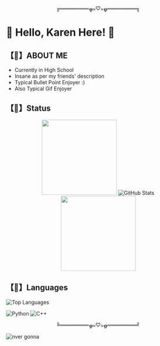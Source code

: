 <p align="center">
  ╔════════ஓ๑♡๑ஓ════════╗
<p/>

# 🌸 Hello, Karen Here! 🌸 

## 【🌺】ABOUT ME 
- Currently in High School
- Insane as per my friends' description
- Typical Bullet Point Enjoyer :)
- Also Typical Gif Enjoyer

## 【🌷】Status
<div style="text-align: center;">
  <img src="https://media.giphy.com/media/v1.Y2lkPTc5MGI3NjExMzdmOXR6a2UzY2txandpdDU4c202MGlycXQyaWowdTNkNDA4eWdqdyZlcD12MV9pbnRlcm5hbF9naWZfYnlfaWQmY3Q9cw/Wf9dyOrB0nGJn5FIYf/giphy.gif" height="205">
  <img src="https://github-readme-stats.vercel.app/api?username=lilyturfss&show_icons=true&theme=omni" alt="GitHub Stats">
  <img src="https://media.giphy.com/media/v1.Y2lkPTc5MGI3NjExc3FpZXIzNHIzbDF3MWdvYXFmbmFyOHBwemppMTU1cmY5MmV6ZGljYyZlcD12MV9pbnRlcm5hbF9naWZfYnlfaWQmY3Q9cw/3YAxVrJrjWIeeADRM7/giphy.gif" height="205">
</div>

## 【🌺】Languages
  ![Top Languages](https://github-readme-stats.vercel.app/api/top-langs/?username=lilyturfss&layout=compact&theme=omni&langs_count=6&card_width=445)

<div class="space">
</div>

![Python](https://img.shields.io/badge/Python-green?style=for-the-badge&logo=python&logoColor=white) 
![C++](https://img.shields.io/badge/C++-blue?style=for-the-badge&logo=cplusplus&logoColor=white)

<p align="center">
  ╚════════ஓ๑♡๑ஓ════════╝
<p/>

<div class="space">
</div>
<div class="space">
</div>

![nver gonna](https://media.giphy.com/media/v1.Y2lkPTc5MGI3NjExam1wbXBiY3V1NWwydmJncHB1ZHpxYnNxZHk5bnc3d3Bxbm5yZnVsayZlcD12MV9pbnRlcm5hbF9naWZfYnlfaWQmY3Q9Zw/Vuw9m5wXviFIQ/giphy.gif)

